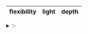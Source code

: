 | flexibility | light | depth |
| :---------: | :---: | :---: |

<details>
  <summary>✨</summary>
  These words are chosen at random each day. New words will appear here tomorrow morning.
</details>